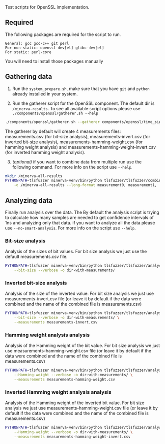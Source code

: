 Test scripts for OpenSSL implementation.

## Required

The following packages are required for the script to run.

    General: gcc gcc-c++ git perl
    For non-static: openssl-dev[el] glibc-dev[el]
    For static: perl-core

You will need to install those packages manually

## Gathering data

1) Run the `system_prepare.sh`, make sure that you have `git` and `python`
already installed in your system.

2) Run the gatherer script for the OpenSSL component. The default dir is
`/minerva-results`. To see all available script options please use
`./components/openssl/gatherer.sh --help`

```bash
./components/openssl/gatherer.sh --gatherer components/openssl/time_sign_openssl.c [--static]
```

The gatherer by default will create 4 measurements files: measurements.csv
(for bit-size analysis), measurements-invert.csv (for inverted
bit-size analysis), measurements-hamming-weight.csv (for hamming weight
analysis) and measurements-hamming-weight-invert.csv (for inverted hamming
weight analysis).

3) *(optional)* if you want to combine data from multiple run use the following
command. For more info on the script use `--help`.

```bash
mkdir /minerva-all-results
PYTHONPATH=tlsfuzzer minerva-venv/bin/python tlsfuzzer/tlsfuzzer/combine.py \
    -o /minerva-all-results --long-format measurement0, measurement1, ...
```
## Analyzing data

Finally run analysis over the data. The By default the analysis script is trying
to calculate how many samples are needed to get confidence intervals of 1ns
and analyzing only that data. if you want to analyze all the data please use
`--no-smart-analysis`. For more info on the script use `--help`.

### Bit-size analysis

Analysis of the sizes of bit values. For bit size analysis we just use the
default measurements.csv file.

```bash
PYTHONPATH=tlsfuzzer minerva-venv/bin/python tlsfuzzer/tlsfuzzer/analysis.py \
    --bit-size --verbose -o dir-with-measurements/
```

### Inverted bit-size analysis

Analysis of the size of the inverted value. For bit size analysis we just use
measurements-invert.csv file (or leave it by default if the data were combined
and the name of the combined file is measurements.csv)

```bash
PYTHONPATH=tlsfuzzer minerva-venv/bin/python tlsfuzzer/tlsfuzzer/analysis.py \
    --bit-size --verbose -o dir-with-measurements/ \
    --measurements measurements-invert.csv
```

### Hamming weight analysis analysis

Analysis of the Hamming weight of the bit value. For bit size analysis we just
use measurements-hamming-weight.csv file (or leave it by default if the data
were combined and the name of the combined file is measurements.csv)

```bash
PYTHONPATH=tlsfuzzer minerva-venv/bin/python tlsfuzzer/tlsfuzzer/analysis.py \
    --Hamming-weight --verbose -o dir-with-measurements/ \
    --measurements measurements-hamming-weight.csv
```

### Inverted Hamming weight analysis analysis

Analysis of the Hamming weight of the inverted bit value. For bit size analysis
we just use measurements-hamming-weight.csv file (or leave it by default if the
data were combined and the name of the combined file is measurements.csv)

```bash
PYTHONPATH=tlsfuzzer minerva-venv/bin/python tlsfuzzer/tlsfuzzer/analysis.py \
    --Hamming-weight --verbose -o dir-with-measurements/ \
    --measurements measurements-hamming-weight-invert.csv
```